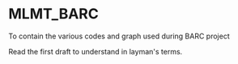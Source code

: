 # MLMT_BARC
To contain the various codes and graph used during BARC project

Read the first draft to understand in layman's terms.
